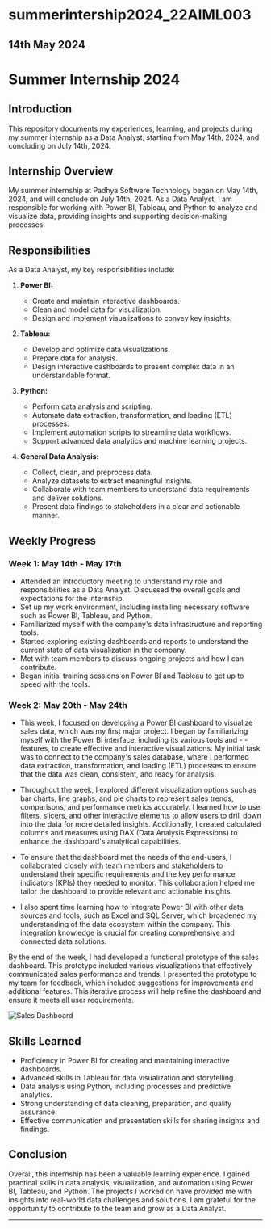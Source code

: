 # summerintership2024_22AIML003

## 14th May 2024
# Summer Internship 2024

## Introduction
This repository documents my experiences, learning, and projects during my summer internship as a Data Analyst, starting from May 14th, 2024, and concluding on July 14th, 2024.

## Internship Overview
My summer internship at Padhya Software Technology began on May 14th, 2024, and will conclude on July 14th, 2024. As a Data Analyst, I am responsible for working with Power BI, Tableau, and Python to analyze and visualize data, providing insights and supporting decision-making processes.

## Responsibilities
As a Data Analyst, my key responsibilities include:

1. **Power BI:**
   - Create and maintain interactive dashboards.
   - Clean and model data for visualization.
   - Design and implement visualizations to convey key insights.

2. **Tableau:**
   - Develop and optimize data visualizations.
   - Prepare data for analysis.
   - Design interactive dashboards to present complex data in an understandable format.

3. **Python:**
   - Perform data analysis and scripting.
   - Automate data extraction, transformation, and loading (ETL) processes.
   - Implement automation scripts to streamline data workflows.
   - Support advanced data analytics and machine learning projects.

4. **General Data Analysis:**
   - Collect, clean, and preprocess data.
   - Analyze datasets to extract meaningful insights.
   - Collaborate with team members to understand data requirements and deliver solutions.
   - Present data findings to stakeholders in a clear and actionable manner.

## Weekly Progress

### Week 1: May 14th - May 17th
- Attended an introductory meeting to understand my role and responsibilities as a Data Analyst. Discussed the overall goals and expectations for the internship.
- Set up my work environment, including installing necessary software such as Power BI, Tableau, and Python.
- Familiarized myself with the company's data infrastructure and reporting tools.
- Started exploring existing dashboards and reports to understand the current state of data visualization in the company.
- Met with team members to discuss ongoing projects and how I can contribute.
- Began initial training sessions on Power BI and Tableau to get up to speed with the tools.

### Week 2: May 20th - May 24th
- This week, I focused on developing a Power BI dashboard to visualize sales data, which was my first major project. I began by familiarizing myself with the Power BI interface, including its various tools and - -features, to create effective and interactive visualizations. My initial task was to connect to the company's sales database, where I performed data extraction, transformation, and loading (ETL) processes to ensure that the data was clean, consistent, and ready for analysis.

- Throughout the week, I explored different visualization options such as bar charts, line graphs, and pie charts to represent sales trends, comparisons, and performance metrics accurately. I learned how to use filters, slicers, and other interactive elements to allow users to drill down into the data for more detailed insights. Additionally, I created calculated columns and measures using DAX (Data Analysis Expressions) to enhance the dashboard's analytical capabilities.

- To ensure that the dashboard met the needs of the end-users, I collaborated closely with team members and stakeholders to understand their specific requirements and the key performance indicators (KPIs) they needed to monitor. This collaboration helped me tailor the dashboard to provide relevant and actionable insights.

- I also spent time learning how to integrate Power BI with other data sources and tools, such as Excel and SQL Server, which broadened my understanding of the data ecosystem within the company. This integration knowledge is crucial for creating comprehensive and connected data solutions.

By the end of the week, I had developed a functional prototype of the sales dashboard. This prototype included various visualizations that effectively communicated sales performance and trends. I presented the prototype to my team for feedback, which included suggestions for improvements and additional features. This iterative process will help refine the dashboard and ensure it meets all user requirements.

![Sales Dashboard](images/sales_dashboard.png)


## Skills Learned
- Proficiency in Power BI for creating and maintaining interactive dashboards.
- Advanced skills in Tableau for data visualization and storytelling.
- Data analysis using Python, including processes and predictive analytics.
- Strong understanding of data cleaning, preparation, and quality assurance.
- Effective communication and presentation skills for sharing insights and findings.

## Conclusion
Overall, this internship has been a valuable learning experience. I gained practical skills in data analysis, visualization, and automation using Power BI, Tableau, and Python. The projects I worked on have provided me with insights into real-world data challenges and solutions. I am grateful for the opportunity to contribute to the team and grow as a Data Analyst.


---

